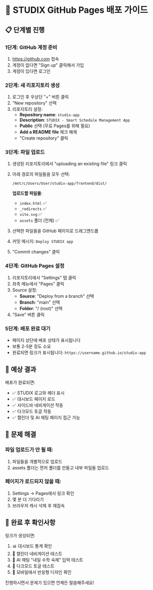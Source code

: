 # 🚀 STUDIX GitHub Pages 배포 가이드

## 📋 단계별 진행

### 1단계: GitHub 계정 준비
1. https://github.com 접속
2. 계정이 없다면 "Sign up" 클릭해서 가입
3. 계정이 있다면 로그인

### 2단계: 새 리포지토리 생성
1. 로그인 후 우상단 "+" 버튼 클릭
2. "New repository" 선택
3. 리포지토리 설정:
   - **Repository name**: `studix-app`
   - **Description**: `STUDIX - Smart Schedule Management App`
   - **Public** 선택 (무료 Pages를 위해 필요)
   - **Add a README file** 체크 해제
   - "Create repository" 클릭

### 3단계: 파일 업로드
1. 생성된 리포지토리에서 "uploading an existing file" 링크 클릭
2. 아래 경로의 파일들을 모두 선택:
   ```
   /mnt/c/Users/User/studix-app/frontend/dist/
   ```
   
   **업로드할 파일들**:
   - `index.html` ✅
   - `_redirects` ✅
   - `vite.svg` ✅
   - `assets` 폴더 (전체) ✅

3. 선택한 파일들을 GitHub 페이지로 드래그앤드롭
4. 커밋 메시지: `Deploy STUDIX app`
5. "Commit changes" 클릭

### 4단계: GitHub Pages 설정
1. 리포지토리에서 "Settings" 탭 클릭
2. 좌측 메뉴에서 "Pages" 클릭
3. Source 설정:
   - **Source**: "Deploy from a branch" 선택
   - **Branch**: "main" 선택
   - **Folder**: "/ (root)" 선택
4. "Save" 버튼 클릭

### 5단계: 배포 완료 대기
- 페이지 상단에 배포 상태가 표시됩니다
- 보통 2-5분 정도 소요
- 완료되면 링크가 표시됩니다: `https://username.github.io/studix-app`

## 🎯 예상 결과

배포가 완료되면:
- ✅ STUDIX 로고와 헤더 표시
- ✅ 대시보드 페이지 로드
- ✅ 사이드바 네비게이션 작동
- ✅ 다크모드 토글 작동
- ✅ 캘린더 및 AI 채팅 페이지 접근 가능

## 🐛 문제 해결

### 파일 업로드가 안 될 때:
1. 파일들을 개별적으로 업로드
2. assets 폴더는 먼저 폴더를 만들고 내부 파일들 업로드

### 페이지가 로드되지 않을 때:
1. Settings → Pages에서 링크 확인
2. 몇 분 더 기다리기
3. 브라우저 캐시 삭제 후 재접속

## 📱 완료 후 확인사항

링크가 생성되면:
1. 📊 대시보드 통계 확인
2. 📅 캘린더 네비게이션 테스트
3. 🤖 AI 채팅 "내일 수학 숙제" 입력 테스트
4. 🌙 다크모드 토글 테스트
5. 📱 모바일에서 반응형 디자인 확인

진행하시면서 문제가 있으면 언제든 말씀해주세요!